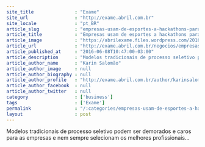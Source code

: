 ```yaml
---
site_title               : "Exame"
site_url                 : "http://exame.abril.com.br"
site_locale              : "pt_BR"
article_slug             : "empresas-usam-de-esportes-a-hackathons-para-contratar-melhor"
article_title            : "Empresas usam de esportes a hackathons para contratar melhor"
article_image            : "https://abrilexame.files.wordpress.com/2016/09/size_960_16_9_hackathon-processo-seletivo-da-ci-t.jpg?quality=70&strip=all&w=960"
article_url              : "http://exame.abril.com.br/negocios/empresas-querem-atrair-talentos-com-esportes-e-hackathons/"
article_published_at     : "2016-06-08T10:47:00-03:00"
article_description      : "Modelos tradicionais de processo seletivo podem ser demorados e caros para as empresas e nem sempre selecionam os melhores profissionais..."
article_author_name      : "Karin Salomão"
article_author_image     : null
article_author_biography : null
article_author_profile   : "http://exame.abril.com.br/author/karinsalomaoexame/"
article_author_facebook  : null
article_author_twitter   : null
category                 : ['business']
tags                     : ['Exame']
permalink                : "/:categories/empresas-usam-de-esportes-a-hackathons-para-contratar-melhor/"
layout                   : post
---
```


Modelos tradicionais de processo seletivo podem ser demorados e caros para as empresas e nem sempre selecionam os melhores profissionais...
